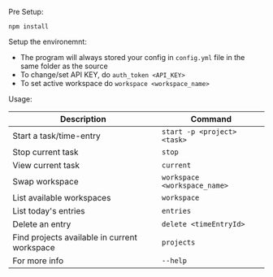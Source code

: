Pre Setup:

`npm install`

Setup the environemnt:

* The program will always stored your config in `config.yml` file in the same folder as the source
* To change/set API KEY, do `auth_token <API_KEY>`
* To set active workspace do `workspace <workspace_name>`

Usage:

| Description | Command |
| ----------- | ------- |
| Start a task/time-entry | `start -p <project> <task>` |
| Stop current task | `stop` |
| View current task | `current` |
| Swap workspace | `workspace <workspace_name>` |
| List available workspaces | `workspace` |
| List today's entries | `entries` |
| Delete an entry | `delete <timeEntryId>` |
| Find projects available in current workspace | `projects` |
| For more info | `--help` |
